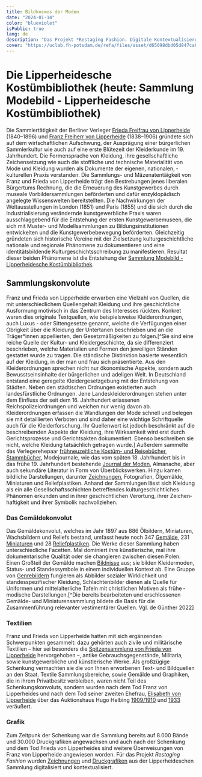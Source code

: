 ```yaml
---
title: Bildkosmos der Moden 
date: "2024-01-14"
color: "blueviolet"
isPublic: true
lang: de
description: "Das Projekt *Restaging Fashion. Digitale Kontextualisierung vestimentärer Quellen* vereint Konvolute aus der Sammlung Modebild - Lipperheidesche Kostümbibliothek der Kunstbibliothek zu Berlin mit historischer Kleidung aus der Sammlung Textilien, Kleidung und Schmuck des Germanischen Nationalmuseums Nürnberg. Eine umfangreiche und bislang nicht publizierte Gemälde- und Miniaturensammlung des Verlegerehepaares Franz und Frieda von Lipperheide, sowie Druckgrafiken und Handzeichungen aus ihrem Sammlungsbestand und späteren Schenkungskonvolut wurden im Rahmen des Projektes konservatorisch bearbeitet, digitalisiert und im Hinblick auf ihren kleidungshistorischen Inhalt und Quellenwert kunsthistorisch erfasst. Insgesamt 15 historische Kleidungselemente erweiteren die Quellenlage zu  der bildlichen Darstellung historischer Kleidung und Tracht. Zusätzlich wurden exemplarische historische Textquellen ausgewählt, welche die Quellentrias Bild-Text-Kleidung vervollständigen und den methodischen Ansatz des Projektes zu exemplifizieren."
cover: "https://uclab.fh-potsdam.de/refa/files/asset/d65098dbd05d847ca8bfd01b04677c3d4dcdedf7.png"
---
```

# Die Lipperheidesche Kostümbibliothek (heute: Sammlung Modebild - Lipperheidesche Kostümbibliothek)
Die Sammlertätigkeit der Berliner Verleger [Frieda Freifrau von Lipperheide](item/18762) (1840–1896) und [Franz Freiherr von Lipperheide](item/9364) (1838–1906) gründete sich auf dem wirtschaftlichen Aufschwung, der Ausprägung einer bürgerlichen Sammlerkultur wie auch auf eine erste Blütezeit der Kleiderkunde im 19. Jahrhundert. Die Formensprache von Kleidung, ihre gesellschaftliche Zeichensetzung wie auch die stoffliche und technische ­Materialität von Mode und Kleidung wurden als Dokumente der eigenen, nationalen, ­kulturellen Praxis verstanden. Die Sammlungs- und Mäzenatentäigkeit von Franz und Frieda von Lipperheide trägt den Bestrebungen jenes ­liberalen Bürgertums Rechnung, die die Erneuerung des Kunstgewerbes durch museale Vorbildersammlungen be­förderten und dafür enzyklopädisch angelegte Wissenswelten bereitstellten.
Die Nachwirkungen der Weltausstellungen in London (1851) und Paris (1855) und die sich durch die Industrialisierung verändernde kunstgewerbliche Praxis waren ausschlaggebend für die Entstehung der ersten Kunstgewerbemuseen, die sich mit Muster- und Modellsammlungen zu Bildungsinstitutionen entwickelten und die Kunstgewerbebewegung beförderten. Gleichzeitig gründeten sich historische Vereine mit der Zielsetzung kulturgeschichtliche nationale und regionale Phänomene zu dokumentieren und eine identitätsbildende Kulturgeschichtsschreibung zu manifestieren.
Resultat dieser beiden Phänomene ist die Entstehung der [Sammlung Modebild - Lipperheidesche Kostümbibliothek](https://www.smb.museum/museen-einrichtungen/kunstbibliothek/sammeln-forschen/ueber-die-sammlungen/sammlung-modebild-lipperheidesche-kostuembibliothek/).

## Sammlungskonvolute
Franz und Frieda von Lipperheide erwarben eine Vielzahl von Quellen, die mit unterschiedlichem Quellengehalt Kleidung und ihre geschichtliche Ausformung motivisch in das Zentrum des Interesses rückten. Konkret waren dies originale Textquellen, wie beispielsweise Kleiderordnungen, auch Luxus - oder Sittengesetze genannt, welche die Verfügungen einer Obrigkeit über die Kleidung der Untertanen beschrieben und an die Träger*innen appellierten, den Gesetzmäßigkeiten zu folgen.[^Sie sind eine reiche Quelle der Kultur- und Kleidergeschichte, da sie differenziert beschrieben, welche Materialien und Formen den jeweiligen Ständen gestattet wurde zu tragen. Die ständische Distinktion basierte wesentlich auf der Kleidung, in der man und frau sich präsentierte. Aus den Kleiderordnungen sprechen nicht nur ökonomische Aspekte, sondern auch Bewusstseinsinhalte der bürgerlichen und adeligen Welt. In Deutschland entstand eine geregelte Kleidergesetzgebung mit der Entstehung von Städten. Neben den städtischen Ordnungen existierten auch landesfürstliche Ordnungen. Jene Landeskleiderordnungen stehen unter dem Einfluss der seit dem 16. Jahrhundert erlassenen Reichspolizeiordnungen und weichen nur wenig davon ab. Kleiderordnungen erfassen die Wandlungen der Mode schnell und belegen sie mit detaillierten Verboten und sind daher eine wichtige Schriftquelle auch für die Kleiderforschung. Ihr Quellenwert ist jedoch beschränkt auf die beschreibenden Aspekte der Kleidung, ihre Wirksamkeit wird erst durch Gerichtsprozesse und Gerichtsakten dokumentiert. Ebenso beschreiben sie nicht, welche Kleidung tatsächlich getragen wurde.] Außerdem sammelte das Verlegerehepaar [frühneuzeitliche Kostüm- und Reisebücher](set/45213), [Stammbücher](item/41434), Modejournale, wie das vom späten 18. Jahrhundert bis in das frühe 19. Jahrhundert bestehende [Journal der Moden](item/41998), Almanache, aber auch sekundäre Literatur in Form von Überblickswerken. Hinzu kamen bildliche Darstellungen, darunter [Zeichnungen](item/25341),  Fotografien, Ölgemälde, Miniaturen und Reliefplastiken. 
Anhand der Sammlungen lässt sich Kleidung als ein alle Gesellschaftsschichten betreffendes kulturgeschichtliches Phänomen erkunden und in ihrer geschichtlichen Verortung, ihrer Zeichen­haftigkeit und ihrer Symbolik nachvollziehen.

### Das Gemäldekonvolut
Das Gemäldekonvolut, welches im Jahr 1897 aus 886 Ölbildern, Miniaturen, Wachsbildern und Reliefs bestand, umfasst heute noch 347 [Gemälde](item/9660), 231 [Miniaturen](item/25343) und 28 [Reliefplastiken](item/9661). Die Werke dieser Sammlung haben unterschiedliche Facetten. Mal dominiert ihre künstlerische, mal ihre dokumentarische Qualität oder sie changieren zwischen diesen Polen. Einen Großteil der Gemälde machen [Bildnisse](item/9668) aus; sie bilden Kleidermoden, Status- und Standessymbole in einem individuellen Kontext ab. Eine Gruppe von [Genrebildern](item/9670) fungieren als Abbilder sozialer Wirklichkeit und standesspezifischer Kleidung, Schlachtenbilder dienen als Quelle für Uniformen und mittelalterliche Tafeln mit christlichen Motiven als frühe ­modische Darstellungen.[^Die bereits bearbeiteten und erschlossenen Gemälde- und Miniaturensammlung bildete die Basis für die Zusammenführung relevanter vestimentärer Quellen. Vgl. de Günther 2022]

### Textilien
Franz und Frieda von Lipperheide hatten mit sich ergänzenden Schwerpunkten gesammelt: dazu gehörten auch zivile und militärische Textilien – hier sei besonders die [Spitzensammlung von Frieda von Lipperheide](https://doi.org/10.11588/diglit.20517) hervorgehoben –, antike Gebrauchsgegenstände, Militaria, sowie kunstgewerbliche und künstlerische Werke. Als großzügige Schenkung vermachten sie die von Ihnen erworbenen Text- und Bildquellen an den Staat. Textile Sammlungsbereiche, sowie  Gemälde und Graphiken, die in ihrem Privatbesitz verbleiben, waren nicht Teil des Schenkungskonvoluts, sondern wurden nach dem Tod Franz von Lipperheides und nach dem Tod seiner zweiten Ehefrau, [Elisabeth von Lipperheide](https://d-nb.info/gnd/133653951) über das Auktionshaus Hugo Helbing [1909/1910](item/7802) und [1933](item/6115) veräußert.

### Grafik
Zum Zeitpunk der Schenkung war die Sammlung bereits auf 8.000 Bände und 30.000 Druckgrafiken angewachsen und auch nach der Schenkung und dem Tod Frieda von Lipperheides sind weitere Überweisungen von Franz von Lipperheide angewiesen worden. Für das Projekt *Restaging Fashion* wurden [Zeichnungen](item/25341) und [Druckgrafiken](item/25340) aus der Lipperheideschen Sammlung digitalisiert und kontextualisiert.
